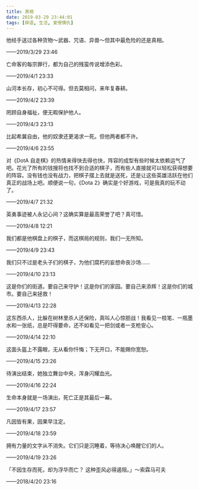 ```yaml
---
title: 真相
date: 2019-03-29 23:44:01
tags: [碎语, 生活, 爱恨情仇]
---
```


他经手送过各种货物～武器、咒语、异兽～但其中最危险的还是真相。

——2019/3/29 23:46

亡命客的每宗罪行，都为自己的残蛮传说增添色彩。

——2019/4/1 23:33

山河本长存，初心不可得。但去莫相问，来年复春耕。

——2019/4/2 23:39

罔顾自身福祉，便无暇保护他人。

——2019/4/3 23:13

比起希冀自由，他的奴隶还更渴求一死。但他两者都不许。

——2019/4/6 23:55

对《DotA 自走棋》的热情来得快去得也快，阵容的成型有些时候太依赖运气了吧。花光了所有的钱搜将也找不到合适的棋子，而有些人直接就可以轻松获得想要的阵容。没有钱也没有战力，把棋子摆上去就是送死，还是让这些英雄活跃在他们真正的战场上吧。顺便说一句，《Dota 2》确实是个好游戏，可是我真的玩不动了。

——2019/4/7 21:32

英勇事迹被人永记心间？这确实算是最高荣誉了吧？真可惜。

——2019/4/8 12:21

我们都是他棋盘上的棋子，而这棋局的规则，我们一无所知。

——2019/4/9 23:43

我们只不过是老头子们的棋子，为他们腐朽的妄想命丧沙场……

——2019/4/10 23:13

这是你们的街道。要自己来守护！这是你们的家园。要自己来添辉！这是你们的城市。要自己来拯救！

——2019/4/13 22:28

这东西杀人，比躲在树林里杀人还保险，真叫人心惊胆战！我看见一枝笔、一瓶墨水和一张纸，总是吓得要命，还不如看见一把剑或者一支枪安心。
    
——2019/4/14 22:10

这面头盔上不露眼，无从看你忏悔；下无开口，不能赐你宽恕。

——2019/4/15 23:26

待演出结束，她独立舞台中央，浑身闪耀血光。

——2019/4/16 22:24

生命本身就是一场演出，死亡正是其最后一幕。

——2019/4/17 23:57

凡因皆有果，因果早注定。

——2019/4/18 23:59

拥有力量的文字从不消失。它们只是沉睡着，等待决心唤醒它们的人。

——2019/4/19 23:26

「不因生存而死，却为浮华而亡？ 这种歪风必得遏阻。」～索霖马可夫

——2018/4/20 23:16
